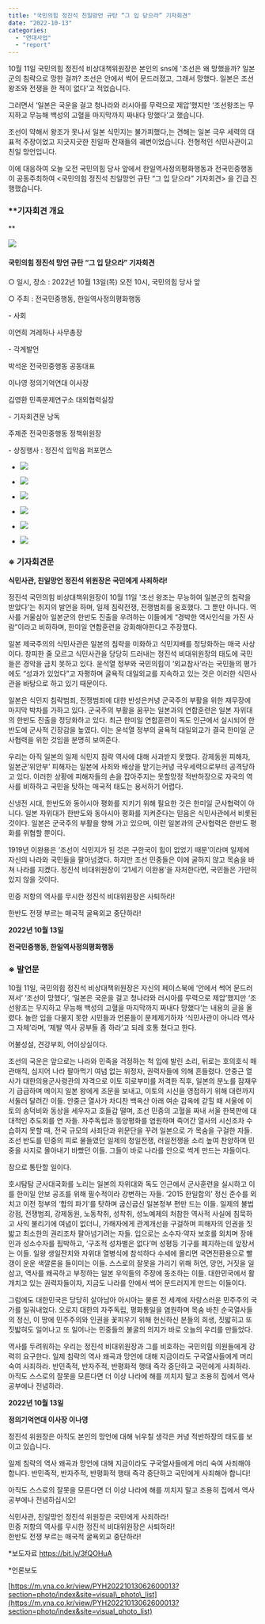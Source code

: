 ```yaml
---
title: "국민의힘 정진석 친일망언 규탄 “그 입 닫으라” 기자회견"
date: "2022-10-13"
categories: 
  - "연대사업"
  - "report"
---
```


10월 11일 국민의힘 정진석 비상대책위원장은 본인의 sns에 '조선은 왜 망했을까? 일본군의 침략으로 망한 걸까? 조선은 안에서 썩어 문드러졌고, 그래서 망했다. 일본은 조선 왕조와 전쟁을 한 적이 없다'고 적었습니다.

그러면서 ‘일본은 국운을 걸고 청나라와 러시아를 무력으로 제압’했지만 ‘조선왕조는 무지하고 무능해 백성의 고혈을 마지막까지 짜내다 망했다’고 했습니다.

조선이 약해서 왕조가 못나서 일본 식민지는 불가피했다,는 견해는 일본 극우 세력의 대표적 주장이었고 지긋지긋한 친일파 잔재들의 궤변이었습니다. 전형적인 식민사관이고 친일 망언입니다.

이에 대응하여 오늘 오전 국민의힘 당사 앞에서 한일역사정의평화행동과 전국민중행동이 공동주최하여 <국민의힘 정진석 친일망언 규탄 “그 입 닫으라” 기자회견> 을 긴급 진행했습니다.

### **기자회견 개요  
**

![](https://womenandwar.net/kr/wp-content/uploads/2022/10/photo_2022-10-13_07-11-47-1024x183.jpg)

#### **국민의힘 정진석 망언 규탄 “그 입 닫으라” 기자회견**

○ 일시, 장소 : 2022년 10월 13일(목) 오전 10시, 국민의힘 당사 앞 

○ 주최 : 전국민중행동, 한일역사정의평화행동

\- 사회

이연희 겨레하나 사무총장

\- 각계발언 

박석운 전국민중행동 공동대표

이나영 정의기억연대 이사장

김영환 민족문제연구소 대외협력실장

\- 기자회견문 낭독 

주제준 전국민중행동 정책위원장

\- 상징행사 : 정진석 입막음 퍼포먼스

- ![](https://womenandwar.net/kr/wp-content/uploads/2022/10/photo_2022-10-13_11-11-42-1024x691.jpg)
    
- ![](https://womenandwar.net/kr/wp-content/uploads/2022/10/photo_2022-10-13_11-11-43-2-1024x746.jpg)
    
- ![](https://womenandwar.net/kr/wp-content/uploads/2022/10/photo_2022-10-13_11-11-43-1024x766.jpg)
    
- ![](https://womenandwar.net/kr/wp-content/uploads/2022/10/photo_2022-10-13_11-11-42-2-1024x766.jpg)
    
- ![](https://womenandwar.net/kr/wp-content/uploads/2022/10/photo_2022-10-13_10-39-38-1024x768.jpg)
    
- ![](https://womenandwar.net/kr/wp-content/uploads/2022/10/photo_2022-10-13_10-32-41-1024x768.jpg)
    

### **※ 기자회견문**

**식민사관, 친일망언 정진석 위원장은 국민에게 사죄하라!** 

정진석 국민의힘 비상대책위원장이 10월 11일 '조선 왕조는 무능하여 일본군의 침략을 받았다'는 취지의 발언을 하며, 일제 침략전쟁, 전쟁범죄를 옹호했다. 그 뿐만 아니다. 역사를 거울삼아 일본군의 한반도 진출을 우려하는 이들에게 “경박한 역사인식을 가진 사람”이라고 비하하며, 한미일 연합훈련을 강화해야한다고 주장했다.    

일본 제국주의의 식민사관은 일본의 침략을 미화하고 식민지배를 정당화하는 매국 사상이다. 창피한 줄 모르고 식민사관을 당당히 드러내는 정진석 비대위원장의 태도에 국민들은 경악을 금치 못하고 있다. 윤석열 정부와 국민의힘이 ‘외교참사’라는 국민들의 평가에도 “성과가 있었다”고 자평하며 굴욕적 대일외교를 지속하고 있는 것은 이러한 식민사관을 바탕으로 하고 있기 때문이다.    

일본은 식민지 침략범죄, 전쟁범죄에 대한 반성은커녕 군국주의 부활을 위한 재무장에 마지막 박차를 가하고 있다. 군국주의 부활을 꿈꾸는 일본과의 연합훈련은 일본 자위대의 한반도 진출을 정당화하고 있다. 최근 한미일 연합훈련이 독도 인근에서 실시되어 한반도에 군사적 긴장감을 높였다. 이는 윤석열 정부의 굴욕적 대일외교가 결국 한미일 군사협력을 위한 것임을 분명히 보여준다.    

우리는 아직 일본의 일제 식민지 침략 역사에 대해 사과받지 못했다. 강제동원 피해자, 일본군‘위안부’ 피해자는 일본에 사죄와 배상을 받기는커녕 극우세력으로부터 공격당하고 있다. 이러한 상황에 피해자들의 손을 잡아주지는 못할망정 적반하장으로 자국의 역사를 비하하고 국민을 탓하는 매국적 태도는 용서하기 어렵다.    

신냉전 시대, 한반도와 동아시아 평화를 지키기 위해 필요한 것은 한미일 군사협력이 아니다. 일본 자위대가 한반도와 동아시아 평화를 지켜준다는 믿음은 식민사관에서 비롯된 것이다. 일본은 군국주의 부활을 향해 가고 있으며, 이런 일본과의 군사협력은 한반도 평화를 위협할 뿐이다.   

1919년 이완용은 ‘조선이 식민지가 된 것은 구한국이 힘이 없었기 때문’이라며 일제에 자신의 나라와 국민들을 팔아넘겼다. 하지만 조선 민중들은 이에 굴하지 않고 목숨을 바쳐 나라를 지켰다. 정진석 비대위원장이 ‘21세기 이완용’을 자처한다면, 국민들은 가만히 있지 않을 것이다.   

민중 저항의 역사를 무시한 정진석 비대위원장은 사퇴하라!  

한반도 전쟁 부르는 매국적 굴욕외교 중단하라!   

**2022년 10월 13일** 

**전국민중행동, 한일역사정의평화행동**

### **※ 발언문**

10월 11일, 국민의힘 정진석 비상대책위원장은 자신의 페이스북에 ‘안에서 썩어 문드러져서’ ‘조선이 망했다’, ‘일본은 국운을 걸고 청나라와 러시아를 무력으로 제압’했지만 ‘조선왕조는 무지하고 무능해 백성의 고혈을 마지막까지 짜내다 망했다’는 내용의 글을 올렸다. 놀란 입을 다물지 못한 시민들과 언론들이 문제제기하자 ‘식민사관이 아니라 역사 그 자체’라며, ‘제발 역사 공부들 좀 하라’고 되레 호통 쳤다고 한다. 

어불성설, 견강부회, 어이상실이다.

조선의 국운은 앞으로는 나라와 민족을 걱정하는 척 입에 발린 소리, 뒤로는 호의호식 매관매직, 심지어 나라 팔아먹기 여념 없는 위정자, 권력자들에 의해 흔들렸다. 안중근 열사가 대한의용군사령관의 자격으로 이토 히로부미를 저격한 직후, 일본의 분노를 잠재우기 급급하며 메이지 일본 왕에게 조문을 보내고, 이토의 시신을 영접하기 위해 대련까지 서둘러 달려간 이들. 안중근 열사가 차디찬 백옥산 아래 여순 감옥에 갇힐 때 서울에 이토의 송덕비와 동상을 세우자고 호들갑 떨며, 조선 민중의 고혈을 짜내 서울 한복판에 대대적인 추도회를 연 자들. 자주독립과 동양평화를 염원하며 죽어간 열사의 시신조차 수습하지 못할 때, 전국 규모의 사죄단과 위문단을 꾸려 일본으로 가 목숨을 구걸한 자들. 조선 반도를 민중의 피로 물들였던 일제의 청일전쟁, 러일전쟁을 소리 높여 찬양하며 민중을 사지로 몰아내기 바빴던 이들. 그들이 바로 나라를 안으로 썩게 만드는 자들이다.

참으로 통탄할 일이다. 

호시탐탐 군사대국화를 노리는 일본의 자위대와 독도 인근에서 군사훈련을 실시하고 이를 한미일 안보 공조를 위해 필수적이라 강변하는 자들. ‘2015 한일합의’ 정신 준수를 외치고 이전 정부의 ‘합의 파기’를 탓하며 굽신굽신 일본정부 편만 드는 이들. 일제의 불법강점, 전쟁범죄, 강제동원, 노동착취, 성착취, 성노예제의 처참한 역사적 사실에 침묵하고 사익 불리기에 여념이 없더니, 가해자에게 관계개선을 구걸하며 피해자의 인권을 짓밟고 최소한의 권리조차 팔아넘기려는 자들. 입으로는 소수자·약자 보호를 외치며 장애인과 성소수자를 핍박하고, ‘구조적 성차별은 없다’며 성평등 기구를 폐지하는데 앞장서는 이들. 일왕 생일잔치와 자위대 열병식에 참석하다 수세에 몰리면 국면전환용으로 빨갱이 운운 색깔론을 들이미는 이들. 스스로의 잘못을 가리기 위해 허언, 망언, 거짓을 일삼고, 역사를 왜곡하고 부정하는 일본 우익들의 주장에 동조하는 이들. 대한민국에서 활개치고 있는 권력자들이자, 지금도 나라를 안에서 썩어 문드러지게 만드는 이들이다. 

그럼에도 대한민국은 당당히 살아남아 아시아는 물론 전 세계에 자랑스러운 민주주의 국가를 일궈내었다. 오로지 대한의 자주독립, 평화통일을 염원하며 목숨 바친 순국열사들의 정신, 이 땅에 민주주의와 인권을 꽃피우기 위해 헌신하신 분들의 희생, 짓밟히고 또 짓밟혀도 일어나고 또 일어나는 민중들의 불굴의 의지가 바로 오늘의 우리를 만들었다. 

역사를 두려워하는 우리는 정진석 비대위원장과 그를 비호하는 국민의힘 의원들에게 강력히 요구한다. 일제 침략의 역사 왜곡과 망언에 대해 지금이라도 구국열사들에게 머리 숙여 사죄하라. 반민족적, 반자주적, 반평화적 행태 즉각 중단하고 국민에게 사죄하라. 아직도 스스로의 잘못을 모른다면 더 이상 나라에 해를 끼치지 말고 조용히 집에서 역사공부에나 전념하라. 

**2022년 10월 13일**

**정의기억연대 이사장 이나영**

정진석 위원장은 아직도 본인의 망언에 대해 뉘우칠 생각은 커녕 적반하장의 태도를 보이고 있습니다.

일제 침략의 역사 왜곡과 망언에 대해 지금이라도 구국열사들에게 머리 숙여 사죄해야 합니다. 반민족적, 반자주적, 반평화적 행태 즉각 중단하고 국민에게 사죄해야 합니다!

아직도 스스로의 잘못을 모른다면 더 이상 나라에 해를 끼치지 말고 조용히 집에서 역사공부에나 전념하십시오!

식민사관, 친일망언 정진석 위원장은 국민에게 사죄하라!  
민중 저항의 역사를 무시한 정진석 비대위원장은 사퇴하라!  
한반도 전쟁 부르는 매국적 굴욕외교 중단하라!

\*보도자료 https://bit.ly/3fQOHuA

\*언론보도

[https://m.yna.co.kr/view/PYH20221013062600013?section=photo/index&site=visual\_photo\_list](https://m.yna.co.kr/view/PYH20221013062600013?section=photo/index&site=visual_photo_list)
